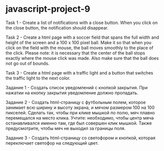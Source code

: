 # javascript-project-9

Task 1 - Create a list of notifications with a close button. When you click on the close button, the notification should disappear.

Task 2 - Create a html page with a soccer field that spans the full width and height of the screen and a 100 x 100 pixel ball. Make it so that when you click on the field with the mouse, the ball moves smoothly to the place of the click. Please note: it is necessary that the center of the ball stops exactly where the mouse click was made. Also make sure that the ball does not go out of bounds.

Task 3 - Create a html page with a traffic light and a button that switches the traffic light to the next color.

Задание 1 - Создать список уведомлений с кнопкой закрытия. При нажатии на кнопку закрытия уведомление должно пропадать.

Задание 2 - Создать html-страницу с футбольным полем, которое занимает всю ширину и высоту экрана, и мячом размером 100 на 100 пикселей. Сделать так, чтобы при клике мышкой по полю, мяч плавно перемещался на место клика. Учтите: необходимо, чтобы центр мяча останавливался именно там, где был совершен клик мышкой. Также предусмотрите, чтобы мяч не выходил за границы поля.

Задание 3 - Создать html-страницу со светофором и кнопкой, которая переключает светофор на следующий цвет.